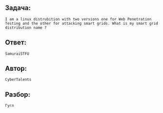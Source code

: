 ## Задача: 

    I am a linux distrubition with two versions one for Web Penetration Testing and the other for attacking smart grids. What is my smart grid distribution name ?

## Ответ:
    SamuraiSTFU

## Автор: 
    CyberTalents

## Разбор:
    Гугл
